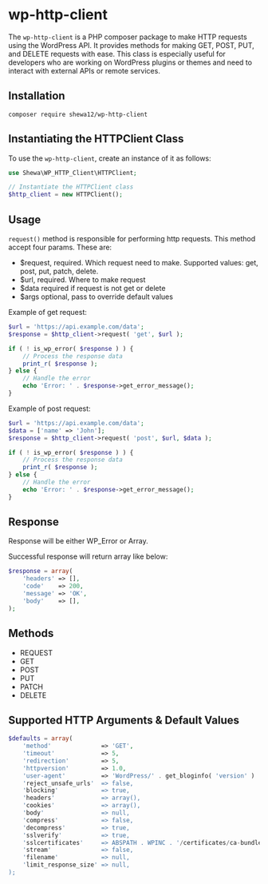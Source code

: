 # wp-http-client

The `wp-http-client` is a PHP composer package to make HTTP requests using the WordPress API. It provides methods for making GET, POST, PUT, and DELETE requests with ease. This class is especially useful for developers who are working on WordPress plugins or themes and need to interact with external APIs or remote services.

## Installation

```
composer require shewa12/wp-http-client
```

## Instantiating the HTTPClient Class

To use the `wp-http-client`, create an instance of it as follows:

```php
use Shewa\WP_HTTP_Client\HTTPClient;

// Instantiate the HTTPClient class
$http_client = new HTTPClient();
```

## Usage

`request()` method is responsible for performing http requests. This method accept four params. These are:

- $request, required. Which request need to make. Supported values: get, post, put, patch, delete.
- $url, required. Where to make request
- $data required if request is not get or delete
- $args optional, pass to override default values

Example of get request:
```php
$url = 'https://api.example.com/data';
$response = $http_client->request( 'get', $url );

if ( ! is_wp_error( $response ) ) {
	// Process the response data
	print_r( $response );
} else {
	// Handle the error
	echo 'Error: ' . $response->get_error_message();
}
```

Example of post request:
```php
$url = 'https://api.example.com/data';
$data = ['name' => 'John'];
$response = $http_client->request( 'post', $url, $data );

if ( ! is_wp_error( $response ) ) {
	// Process the response data
	print_r( $response );
} else {
	// Handle the error
	echo 'Error: ' . $response->get_error_message();
}
```

## Response

Response will be either WP_Error or Array. 

Successful response will return array like below:
```php
$response = array(
	'headers' => [],
	'code'    => 200,
	'message' => 'OK',
	'body'    => [],
);
```

## Methods
- REQUEST
- GET
- POST
- PUT
- PATCH
- DELETE

## Supported HTTP Arguments & Default Values

```php
$defaults = array(
	'method'              => 'GET',
	'timeout'             => 5,
	'redirection'         => 5,
	'httpversion'         => 1.0,
	'user-agent'          => 'WordPress/' . get_bloginfo( 'version' ) . '; ' . get_bloginfo( 'url' )',
	'reject_unsafe_urls'  => false,
	'blocking'            => true,
	'headers'             => array(),
	'cookies'             => array(),
	'body'                => null,
	'compress'            => false,
	'decompress'          => true,
	'sslverify'           => true,
	'sslcertificates'     => ABSPATH . WPINC . '/certificates/ca-bundle.crt',
	'stream'              => false,
	'filename'            => null,
	'limit_response_size' => null,
);
```
